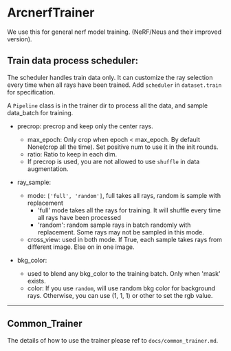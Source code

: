 # ArcnerfTrainer
We use this for general nerf model training. (NeRF/Neus and their improved version).

## Train data process scheduler:
The scheduler handles train data only. It can customize the ray selection every time when all rays have been trained.
Add `scheduler` in `dataset.train` for specification.

A `Pipeline` class is in the trainer dir to process all the data, and sample data_batch for training.

- precrop: precrop and keep only the center rays.
  - max_epoch: Only crop when epoch < max_epoch. By default None(crop all the time).
  Set positive num to use it in the init rounds.
  - ratio: Ratio to keep in each dim.
  - If precrop is used, you are not allowed to use `shuffle` in data augmentation.

- ray_sample:
  - mode: `['full', 'random']`, full takes all rays, random is sample with replacement
    - 'full' mode takes all the rays for training. It will shuffle every time all rays have been processed
    - 'random': random sample rays in batch randomly with replacement. Some rays may not be sampled in this mode.
  - cross_view: used in both mode. If True, each sample takes rays from different image. Else on in one image.

- bkg_color:
  - used to blend any bkg_color to the training batch. Only when 'mask' exists.
  - color: If you use `random`, will use random bkg color for background rays. Otherwise, you can use (1, 1, 1) or other
  to set the rgb value.


------------------------------------------------------------------------
## Common_Trainer
The details of how to use the trainer please ref to `docs/common_trainer.md`.
